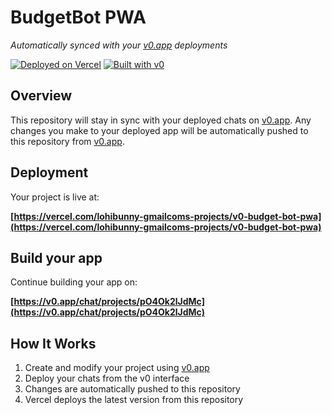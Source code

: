 # BudgetBot PWA

*Automatically synced with your [v0.app](https://v0.app) deployments*

[![Deployed on Vercel](https://img.shields.io/badge/Deployed%20on-Vercel-black?style=for-the-badge&logo=vercel)](https://vercel.com/lohibunny-gmailcoms-projects/v0-budget-bot-pwa)
[![Built with v0](https://img.shields.io/badge/Built%20with-v0.app-black?style=for-the-badge)](https://v0.app/chat/projects/pO4Ok2lJdMc)

## Overview

This repository will stay in sync with your deployed chats on [v0.app](https://v0.app).
Any changes you make to your deployed app will be automatically pushed to this repository from [v0.app](https://v0.app).

## Deployment

Your project is live at:

**[https://vercel.com/lohibunny-gmailcoms-projects/v0-budget-bot-pwa](https://vercel.com/lohibunny-gmailcoms-projects/v0-budget-bot-pwa)**

## Build your app

Continue building your app on:

**[https://v0.app/chat/projects/pO4Ok2lJdMc](https://v0.app/chat/projects/pO4Ok2lJdMc)**

## How It Works

1. Create and modify your project using [v0.app](https://v0.app)
2. Deploy your chats from the v0 interface
3. Changes are automatically pushed to this repository
4. Vercel deploys the latest version from this repository
